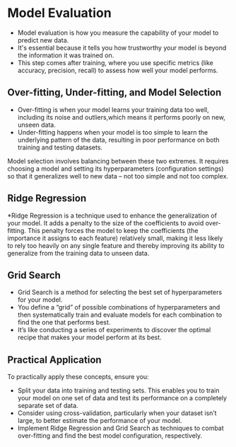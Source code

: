 # Model Evaluation

* Model evaluation is how you measure the capability of your model to predict new data.
* It's essential because it tells you how trustworthy your model is beyond the information it was trained on.
* This step comes after training, where you use specific metrics (like accuracy, precision, recall) to assess how well your model performs.

## Over-fitting, Under-fitting, and Model Selection

* Over-fitting is when your model learns your training data too well, including its noise and outliers,which means it performs poorly on new, unseen data.
* Under-fitting happens when your model is too simple to learn the underlying pattern of the data, resulting in poor performance on both training and testing datasets.

Model selection involves balancing between these two extremes. It requires choosing a model and setting its hyperparameters (configuration settings) so that it generalizes well to new data – not too simple and not too complex.

## Ridge Regression

*Ridge Regression is a technique used to enhance the generalization of your model. 
It adds a penalty to the size of the coefficients to avoid over-fitting. 
This penalty forces the model to keep the coefficients (the importance it assigns to each feature) relatively small, 
making it less likely to rely too heavily on any single feature and thereby improving its ability to generalize from the training data to unseen data.

## Grid Search

* Grid Search is a method for selecting the best set of hyperparameters for your model.
* You define a “grid” of possible combinations of hyperparameters and then systematically train and evaluate models for each combination to find the one that performs best.
* It’s like conducting a series of experiments to discover the optimal recipe that makes your model perform at its best.

## Practical Application

To practically apply these concepts, ensure you:

* Split your data into training and testing sets. This enables you to train your model on one set of data and test its performance on a completely separate set of data.
* Consider using cross-validation, particularly when your dataset isn’t large, to better estimate the performance of your model.
* Implement Ridge Regression and Grid Search as techniques to combat over-fitting and find the best model configuration, respectively.

